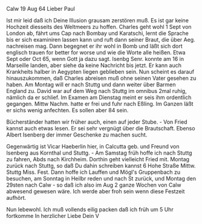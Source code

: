  Calw 19 Aug 64
Lieber Paul

Ist mir leid daß ich Deine Illusion grausam zerstören muß. Es ist gar keine Hochzeit diesseits des Weltmeers zu hoffen. Charles geht wohl 1 Sept von London ab, fährt ums Cap nach Bombay und Karatschi, lernt die Sprache bis er sich examiniren lassen kann und ruft dann seiner Braut, die über Aeg. nachreisen mag. Dann begegnet er ihr wohl in Bomb und läßt sich dort englisch trauen for better for worse und wie die Worte alle heißen. Etwa Sept oder Oct 65, wenn Gott ja dazu sagt. Isenbg Senr. konnte am 16 in Marseille landen, aber siehe da keine Nachricht bis jetzt. Er kann auch Krankheits halber in Aegypten liegen geblieben sein. Nun scheint es darauf hinauszukommen, daß Charles abreisen muß ohne seinen Vater gesehen zu haben. Am Montag will er nach Stuttg und dann weiter über Barmen England zu. 
David war auf dem Weg nach Stuttg im omnibus 2mal ruhig, nämlich da er schlief. Im Examen am Dienstag meint er seis ihm ordentlich gegangen. Mittw Nachm. hatte er frei und fuhr nach Eßling. Im Ganzen läßt er sichs wenig anfechten. Es sollen aber 84 sein.

Bücherständer hatten wir früher auch, einen auf jeder Stube. - Von Fried kannst auch etwas lesen. Er sei sehr vergnügt über die Brautschaft. Ebenso Albert Isenberg der immer Geschenke zu machen sucht.

Gegenwärtig ist Vicar Haeberlin hier, in Calcutta geb. und Freund von Isenberg aus Kornthal und Stuttg. - Am Samstag früh hoffe ich nach Stuttg zu fahren, Abds nach Kirchheim. Dorthin geht vielleicht Fried mit. Montag zurück nach Stuttg, so daß Du dahin schreiben kannst 6 Hohe Straße Mittw. Stuttg Miss. Fest. Dann hoffe ich Lauffen und Mögl's Gruppenbach zu besuchen, am Sonntag in Heilbr reden und nach St zurück, und Montag den 29sten nach Calw - so daß ich also im Aug 2 ganze Wochen von Calw abwesend gewesen wäre. Ich werde aber froh sein wenn diese Festzeit aufhört.

Nun lebewohl. Ich muß vollends eilig packen daß ich früh um 5 Uhr fortkomme 
 In herzlicher Liebe
 Dein V

